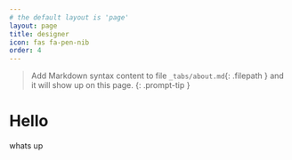 ```yaml
---
# the default layout is 'page'
layout: page
title: designer
icon: fas fa-pen-nib
order: 4
---
```


> Add Markdown syntax content to file `_tabs/about.md`{: .filepath } and it will show up on this page.
{: .prompt-tip }

# Hello
whats up